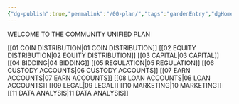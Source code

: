 ```yaml
---
{"dg-publish":true,"permalink":"/00-plan/","tags":"gardenEntry","dgHomeLink":false,"dgPassFrontmatter":false}
---
```



WELCOME TO THE COMMUNITY UNIFIED PLAN 

[[01 COIN DISTRIBUTION|01 COIN DISTRIBUTION]]
[[02 EQUITY DISTRIBUTION|02 EQUITY DISTRIBUTION]]
[[03 CAPITAL|03 CAPITAL]]
[[04 BIDDING|04 BIDDING]]
[[05 REGULATION|05 REGULATION]]
[[06 CUSTODY ACCOUNTS|06 CUSTODY ACCOUNTS]]
[[07 EARN ACCOUNTS|07 EARN ACCOUNTS]]
[[08 LOAN ACCOUNTS|08 LOAN ACCOUNTS]]
[[09 LEGAL|09 LEGAL]]
[[10 MARKETING|10 MARKETING]]
[[11 DATA ANALYSIS|11 DATA ANALYSIS]]


